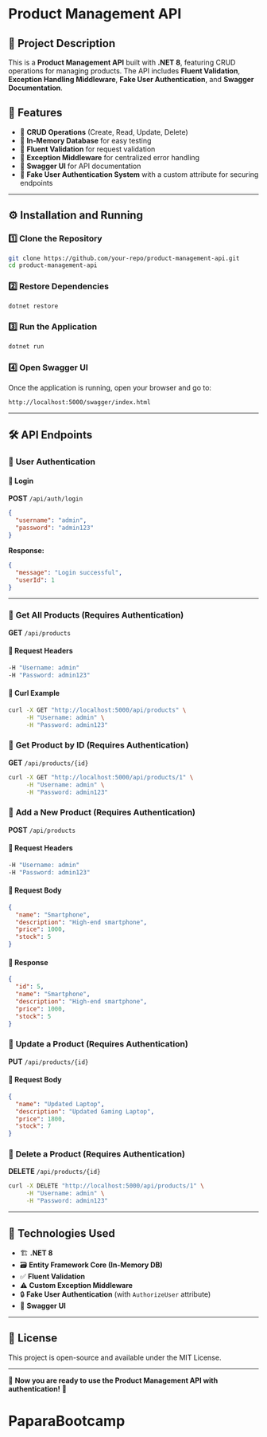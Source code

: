 # Product Management API


## 📌 Project Description
This is a **Product Management API** built with **.NET 8**, featuring CRUD operations for managing products. The API includes **Fluent Validation**, **Exception Handling Middleware**, **Fake User Authentication**, and **Swagger Documentation**.

## 🚀 Features
- 📌 **CRUD Operations** (Create, Read, Update, Delete)
- 📌 **In-Memory Database** for easy testing
- 📌 **Fluent Validation** for request validation
- 📌 **Exception Middleware** for centralized error handling
- 📌 **Swagger UI** for API documentation
- 📌 **Fake User Authentication System** with a custom attribute for securing endpoints

---

## ⚙️ Installation and Running

### 1️⃣ Clone the Repository
```sh
git clone https://github.com/your-repo/product-management-api.git
cd product-management-api
```

### 2️⃣ Restore Dependencies
```sh
dotnet restore
```

### 3️⃣ Run the Application
```sh
dotnet run
```

### 4️⃣ Open Swagger UI
Once the application is running, open your browser and go to:
```
http://localhost:5000/swagger/index.html
```

---

## 🛠️ API Endpoints

### 📌 **User Authentication**
#### 🔹 **Login**
**POST** `/api/auth/login`
```json
{
  "username": "admin",
  "password": "admin123"
}
```
**Response:**
```json
{
  "message": "Login successful",
  "userId": 1
}
```

---

### 📌 **Get All Products (Requires Authentication)**
**GET** `/api/products`
#### 🔹 Request Headers
```sh
-H "Username: admin"
-H "Password: admin123"
```
#### 🔹 Curl Example
```sh
curl -X GET "http://localhost:5000/api/products" \
     -H "Username: admin" \
     -H "Password: admin123"
```

### 📌 **Get Product by ID (Requires Authentication)**
**GET** `/api/products/{id}`
```sh
curl -X GET "http://localhost:5000/api/products/1" \
     -H "Username: admin" \
     -H "Password: admin123"
```

### 📌 **Add a New Product (Requires Authentication)**
**POST** `/api/products`
#### 🔹 Request Headers
```sh
-H "Username: admin"
-H "Password: admin123"
```
#### 🔹 Request Body
```json
{
  "name": "Smartphone",
  "description": "High-end smartphone",
  "price": 1000,
  "stock": 5
}
```
#### 🔹 Response
```json
{
  "id": 5,
  "name": "Smartphone",
  "description": "High-end smartphone",
  "price": 1000,
  "stock": 5
}
```

### 📌 **Update a Product (Requires Authentication)**
**PUT** `/api/products/{id}`
#### 🔹 Request Body
```json
{
  "name": "Updated Laptop",
  "description": "Updated Gaming Laptop",
  "price": 1800,
  "stock": 7
}
```

### 📌 **Delete a Product (Requires Authentication)**
**DELETE** `/api/products/{id}`
```sh
curl -X DELETE "http://localhost:5000/api/products/1" \
     -H "Username: admin" \
     -H "Password: admin123"
```

---

## 🚧 Technologies Used
- 🏗 **.NET 8**
- 🗃 **Entity Framework Core (In-Memory DB)**
- ✅ **Fluent Validation**
- ⚠ **Custom Exception Middleware**
- 🔒 **Fake User Authentication** (with `AuthorizeUser` attribute)
- 📄 **Swagger UI**

---

## 📝 License
This project is open-source and available under the MIT License.

---

🚀 **Now you are ready to use the Product Management API with authentication!** 🎉


# PaparaBootcamp

